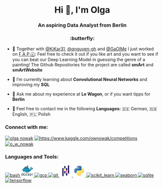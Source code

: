 <h1 align="center">Hi 👋, I'm Olga</h1>
<h3 align="center">An aspiring Data Analyst from Berlin</h3>
<h3 align="center">:butterfly:</h3>

- :art: Together with [@KiKar31](https://github.com/KiKar31), [@qnguyen-gh](https://github.com/qnguyen-gh) and [@GaOlMe](https://github.com/@GaOlMe) I just worked on [F A P ⓒ](https://fapc.herokuapp.com/): Feel free to check it out if you like art and you want to see if you can beat our Deep Learning Model in guessing the genre of a painting! The Github Repositories for the project are called **smArt** and **smArtWebsite**

- 🌱 I’m currently learning about **Convolutional Neural Networks** and improving my **SQL**

- 💬 Ask me about my experience at **Le Wagon**, or if you want tipps for **Berlin**

- :envelope_with_arrow: Feel free to contact me in the following **Languages:** :de: German, :gb: English, :poland: Polish

<h3 align="left">Connect with me:</h3>
<p align="left">
<a href="https://linkedin.com/in/olga nowak" target="blank"><img align="center" src="https://raw.githubusercontent.com/rahuldkjain/github-profile-readme-generator/master/src/images/icons/Social/linked-in-alt.svg" alt="olga nowak" height="30" width="40" /></a>
<a href="https://kaggle.com/https://www.kaggle.com/ownowak/competitions" target="blank"><img align="center" src="https://raw.githubusercontent.com/rahuldkjain/github-profile-readme-generator/master/src/images/icons/Social/kaggle.svg" alt="https://www.kaggle.com/ownowak/competitions" height="30" width="40" /></a>
<a href="https://www.hackerrank.com/o_w_nowak" target="blank"><img align="center" src="https://raw.githubusercontent.com/rahuldkjain/github-profile-readme-generator/master/src/images/icons/Social/hackerrank.svg" alt="o_w_nowak" height="30" width="40" /></a>
</p>

<h3 align="left">Languages and Tools:</h3>
<p align="left"> <a href="https://www.gnu.org/software/bash/" target="_blank" rel="noreferrer"> <img src="https://www.vectorlogo.zone/logos/gnu_bash/gnu_bash-icon.svg" alt="bash" width="40" height="40"/> </a> <a href="https://www.docker.com/" target="_blank" rel="noreferrer"> <img src="https://raw.githubusercontent.com/devicons/devicon/master/icons/docker/docker-original-wordmark.svg" alt="docker" width="40" height="40"/> </a> <a href="https://cloud.google.com" target="_blank" rel="noreferrer"> <img src="https://www.vectorlogo.zone/logos/google_cloud/google_cloud-icon.svg" alt="gcp" width="40" height="40"/> </a> <a href="https://git-scm.com/" target="_blank" rel="noreferrer"> <img src="https://www.vectorlogo.zone/logos/git-scm/git-scm-icon.svg" alt="git" width="40" height="40"/> </a> <a href="https://pandas.pydata.org/" target="_blank" rel="noreferrer"> <img src="https://raw.githubusercontent.com/devicons/devicon/2ae2a900d2f041da66e950e4d48052658d850630/icons/pandas/pandas-original.svg" alt="pandas" width="40" height="40"/> </a> <a href="https://www.python.org" target="_blank" rel="noreferrer"> <img src="https://raw.githubusercontent.com/devicons/devicon/master/icons/python/python-original.svg" alt="python" width="40" height="40"/> </a> <a href="https://scikit-learn.org/" target="_blank" rel="noreferrer"> <img src="https://upload.wikimedia.org/wikipedia/commons/0/05/Scikit_learn_logo_small.svg" alt="scikit_learn" width="40" height="40"/> </a> <a href="https://seaborn.pydata.org/" target="_blank" rel="noreferrer"> <img src="https://seaborn.pydata.org/_images/logo-mark-lightbg.svg" alt="seaborn" width="40" height="40"/> </a> <a href="https://www.sqlite.org/" target="_blank" rel="noreferrer"> <img src="https://www.vectorlogo.zone/logos/sqlite/sqlite-icon.svg" alt="sqlite" width="40" height="40"/> </a> <a href="https://www.tensorflow.org" target="_blank" rel="noreferrer"> <img src="https://www.vectorlogo.zone/logos/tensorflow/tensorflow-icon.svg" alt="tensorflow" width="40" height="40"/> </a> </p>

<!---
olganowak/olganowak is a ✨ special ✨ repository because its `README.md` (this file) appears on your GitHub profile.
You can click the Preview link to take a look at your changes.
--->
